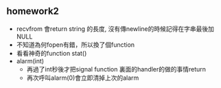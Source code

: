 ## homework2
- recvfrom 會return string 的長度, 沒有傳newline的時候記得在字串最後加NULL
- 不知道為何fopen有錯，所以換了個function
- 看看神奇的function stat()
- alarm(int)
    - 再過了int秒後才把signal function 裏面的handler的做的事情return
    - 再次呼叫alarm(0)會立即清掉上次的alarm
